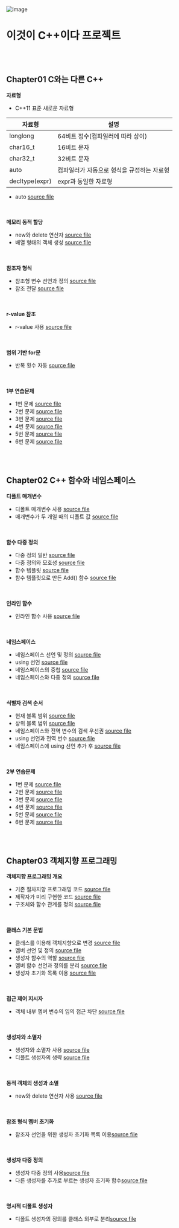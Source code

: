 ![image](https://user-images.githubusercontent.com/20338405/106761954-b0029500-6678-11eb-93e0-067424eee8bb.jpg)
# 이것이 C++이다 프로젝트

<br/><br/>
## Chapter01 C와는 다른 C++
**자료형**

+ C++11 표준 새로운 자료형

자료형 | 설명
------------ | -------------
longlong | 64비트 정수(컴파일러에 따라 상이)
char16_t | 16비트 문자
char32_t | 32비트 문자
auto | 컴파일러가 자동으로 형식을 규정하는 자료형
decltype(expr) | expr과 동일한 자료형

+ auto [source file](https://github.com/Hanbyori/Project/blob/main/Chapter01/Auto.cpp)

<br/><br/>
**메모리 동적 할당**

+ new와 delete 연산자 [source file](https://github.com/Hanbyori/Project/blob/main/Chapter01/NewDelete.cpp)
+ 배열 형태의 객체 생성 [source file](https://github.com/Hanbyori/Project/blob/main/Chapter01/NewDeleteArray.cpp)

<br/><br/>
**참조자 형식**
+ 참조형 변수 선언과 정의 [source file](https://github.com/Hanbyori/Project/blob/main/Chapter01/ReferenceType.cpp)
+ 참조 전달 [source file](https://github.com/Hanbyori/Project/blob/main/Chapter01/ReferenceSwap.cpp)

<br/><br/>
**r-value 참조**
+ r-value 사용 [source file](https://github.com/Hanbyori/Project/blob/main/Chapter01/Rvalue.cpp)

<br/><br/>
**범위 기반 for문**
* 반복 횟수 자동 [source file](https://github.com/Hanbyori/Project/blob/main/Chapter01/RangeBasedfor.cpp)

<br/><br/>
**1부 연습문제**
* 1번 문제 [source file](https://github.com/Hanbyori/Project/blob/main/Chapter01/Chapter1_Q1.cpp)
* 2번 문제 [source file](https://github.com/Hanbyori/Project/blob/main/Chapter01/Chapter1_Q2.cpp)
* 3번 문제 [source file](https://github.com/Hanbyori/Project/blob/main/Chapter01/Chapter1_Q3.cpp)
* 4번 문제 [source file](https://github.com/Hanbyori/Project/blob/main/Chapter01/Chapter1_Q4.cpp)
* 5번 문제 [source file](https://github.com/Hanbyori/Project/blob/main/Chapter01/Chapter1_Q5.cpp)
* 6번 문제 [source file](https://github.com/Hanbyori/Project/blob/main/Chapter01/Chapter1_Q6.cpp)

<br/><br/>
## Chapter02 C++ 함수와 네임스페이스
**디폴트 매개변수**
* 디폴트 매개변수 사용 [source file](https://github.com/Hanbyori/Project/blob/main/Chapter02/DefaultParam.cpp)
* 매개변수가 두 개일 때의 디폴트 값 [source file](https://github.com/Hanbyori/Project/blob/main/Chapter02/DefaultParam2.cpp)

<br/><br/>
**함수 다중 정의**
* 다중 정의 일반 [source file](https://github.com/Hanbyori/Project/blob/main/Chapter02/FuncPloy.cpp)
* 다중 정의와 모호성 [source file](https://github.com/Hanbyori/Project/blob/main/Chapter02/FuncAmbiguity.cpp)
* 함수 템플릿 [source file](https://github.com/Hanbyori/Project/blob/main/Chapter02/FuncTemplate1.cpp)
* 함수 템플릿으로 만든 Add() 함수 [source file](https://github.com/Hanbyori/Project/blob/main/Chapter02/FuncTemplate2.cpp)

<br/><br/>
**인라인 함수**
* 인라인 함수 사용 [source file](https://github.com/Hanbyori/Project/blob/main/Chapter02/InlineSample.cpp)

<br/><br/>
**네임스페이스**
* 네임스페이스 선언 및 정의 [source file](https://github.com/Hanbyori/Project/blob/main/Chapter02/NamespaceSample.cpp)
* using 선언 [source file](https://github.com/Hanbyori/Project/blob/main/Chapter02/NamespaceUsing.cpp)
* 네임스페이스의 중첩 [source file](https://github.com/Hanbyori/Project/blob/main/Chapter02/NamespcaeNested.cpp)
* 네임스페이스와 다중 정의 [source file](https://github.com/Hanbyori/Project/blob/main/Chapter02/NamespaceOver.cpp)

<br/><br/>
**식별자 검색 순서**
* 현재 블록 범위 [source file](https://github.com/Hanbyori/Project/blob/main/Chapter02/IdSearchSeq1.cpp)
* 상위 블록 범위 [source file](https://github.com/Hanbyori/Project/blob/main/Chapter02/IdSearchSeq2.cpp)
* 네임스페이스와 전역 변수의 검색 우선권 [source file](https://github.com/Hanbyori/Project/blob/main/Chapter02/IdSearchSeq3.cpp)
* using 선언과 전역 번수 [source file](https://github.com/Hanbyori/Project/blob/main/Chapter02/IdSearchSeq4.cpp)
* 네임스페이스에 using 선언 추가 후 [source file](https://github.com/Hanbyori/Project/blob/main/Chapter02/IdSearchSeq5.cpp)

<br/><br/>
**2부 연습문제**
* 1번 문제 [source file](https://github.com/Hanbyori/Project/blob/main/Chapter02/Chapter2_Q1.cpp)
* 2번 문제 [source file](https://github.com/Hanbyori/Project/blob/main/Chapter02/Chapter2_Q2.cpp)
* 3번 문제 [source file](https://github.com/Hanbyori/Project/blob/main/Chapter02/Chapter2_Q3.cpp)
* 4번 문제 [source file](https://github.com/Hanbyori/Project/blob/main/Chapter02/Chapter2_Q4.cpp)
* 5번 문제 [source file](https://github.com/Hanbyori/Project/blob/main/Chapter02/Chapter2_Q5.cpp)
* 6번 문제 [source file](https://github.com/Hanbyori/Project/blob/main/Chapter02/Chapter2_Q6.cpp)

<br/><br/>
## Chapter03 객체지향 프로그래밍
**객체지향 프로그래밍 개요**
* 기존 절차지향 프로그래밍 코드 [source file](https://github.com/Hanbyori/Project/blob/main/Chapter03/Hello00P1.cpp)
* 제작자가 미리 구현한 코드 [source file](https://github.com/Hanbyori/Project/blob/main/Chapter03/Hello00P2.cpp)
* 구조체와 함수 관계를 정의 [source file](https://github.com/Hanbyori/Project/blob/main/Chapter03/Hello00P3.cpp)

<br/><br/>
**클래스 기본 문법**
* 클래스를 이용해 객체지향으로 변경 [source file](https://github.com/Hanbyori/Project/blob/main/Chapter03/Hello00P.cpp)
* 멤버 선언 및 정의 [source file](https://github.com/Hanbyori/Project/blob/main/Chapter03/MemberInit1.cpp)
* 생성자 함수의 역할 [source file](https://github.com/Hanbyori/Project/blob/main/Chapter03/MemberInit2.cpp)
* 멤버 함수 선언과 정의를 분리 [source file](https://github.com/Hanbyori/Project/blob/main/Chapter03/MemberInit3.cpp)
* 생성자 초기화 목록 이용 [source file](https://github.com/Hanbyori/Project/blob/main/Chapter03/MemberInit4.cpp)

<br/><br/>
**접근 제어 지시자**
* 객체 내부 멤벼 번수의 임의 접근 차단 [source file](https://github.com/Hanbyori/Project/blob/main/Chapter03/AccessCtrl1.cpp)

<br/><br/>
**생성자와 소멸자**
* 생성자와 소멸자 사용 [source file](https://github.com/Hanbyori/Project/blob/main/Chapter03/Constructor1.cpp)
* 디폴트 생성자의 생략 [source file](https://github.com/Hanbyori/Project/blob/main/Chapter03/Constructor2.cpp)

<br/><br/>
**동적 객체의 생성과 소멸**
* new와 delete 연산자 사용 [source file](https://github.com/Hanbyori/Project/blob/main/Chapter03/ClassNew.cpp)

<br/><br/>
**참조 형식 멤버 초기화**
* 참조자 선언을 위한 생성자 초기화 목록 이용[source file](https://github.com/Hanbyori/Project/blob/main/Chapter03/RefSample.cpp)

<br/><br/>
**생성자 다중 정의**
* 생성자 다중 정의 사용[source file](https://github.com/Hanbyori/Project/blob/main/Chapter03/ConstructorOver1.cpp)
* 다른 생성자를 추가로 부르는 생성자 초기화 함수[source file](https://github.com/Hanbyori/Project/blob/main/Chapter03/ConstructorOver2.cpp)

<br/><br/>
**명시적 디폴트 생성자**
* 디폴트 생성자의 정의를 클래스 외부로 분리[source file](https://github.com/Hanbyori/Project/blob/main/Chapter03/ExpDefaultConstructor.cpp)